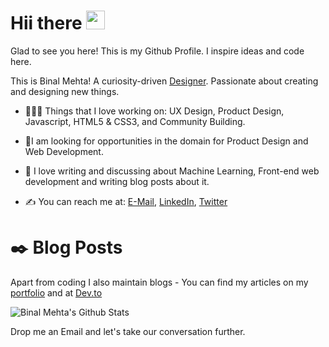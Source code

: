 # Hii there <img src="https://raw.githubusercontent.com/MartinHeinz/MartinHeinz/master/wave.gif" width="30px">
Glad to see you here! This is my Github Profile. I inspire ideas and code here.

This is Binal Mehta! A curiosity-driven [Designer](https://www.binalmehta.com/). Passionate about creating and designing new things.

* 🧑‍🤝‍🧑 Things that I love working on: UX Design, Product Design, Javascript, HTML5 & CSS3, and Community Building.

* 🤝I am looking for opportunities in the domain for  Product Design and Web Development.

* 💬 I love writing and discussing about Machine Learning, Front-end web development and writing blog posts about it.

* ✍️ You can reach me at: [E-Mail](binalmehta354@gmail.com), [LinkedIn](https://www.linkedin.com/in/binalmehta/), [Twitter](https://twitter.com/MehtaBinal277)

# ✒️ Blog Posts
Apart from coding I also maintain blogs - You can find my articles on my [portfolio](https://www.binalmehta.com/) and at [Dev.to](https://dev.to/binalmehta)


![Binal Mehta's Github Stats](https://github-readme-stats.vercel.app/api?username=BinalMehta&show_icons=true&theme=dark)

Drop me an Email and let's take our conversation further.
